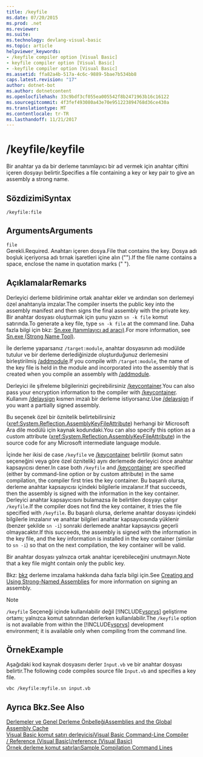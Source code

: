 ```yaml
---
title: /keyfile
ms.date: 07/20/2015
ms.prod: .net
ms.reviewer: 
ms.suite: 
ms.technology: devlang-visual-basic
ms.topic: article
helpviewer_keywords:
- /keyfile compiler option [Visual Basic]
- keyfile compiler option [Visual Basic]
- -keyfile compiler option [Visual Basic]
ms.assetid: ffa82a4b-517a-4c6c-9889-5bae7b534bb8
caps.latest.revision: "17"
author: dotnet-bot
ms.author: dotnetcontent
ms.openlocfilehash: 33c9bdf3cf055ea005542f8b2471963b16c16122
ms.sourcegitcommit: 4f3fef493080a43e70e951223894768d36ce430a
ms.translationtype: MT
ms.contentlocale: tr-TR
ms.lasthandoff: 11/21/2017
---
```

# <a name="keyfile"></a><span data-ttu-id="93437-102">/keyfile</span><span class="sxs-lookup"><span data-stu-id="93437-102">/keyfile</span></span>
<span data-ttu-id="93437-103">Bir anahtar ya da bir derleme tanımlayıcı bir ad vermek için anahtar çiftini içeren dosyayı belirtir.</span><span class="sxs-lookup"><span data-stu-id="93437-103">Specifies a file containing a key or key pair to give an assembly a strong name.</span></span>  
  
## <a name="syntax"></a><span data-ttu-id="93437-104">Sözdizimi</span><span class="sxs-lookup"><span data-stu-id="93437-104">Syntax</span></span>  
  
```  
/keyfile:file  
```  
  
## <a name="arguments"></a><span data-ttu-id="93437-105">Arguments</span><span class="sxs-lookup"><span data-stu-id="93437-105">Arguments</span></span>  
 `file`  
 <span data-ttu-id="93437-106">Gerekli.</span><span class="sxs-lookup"><span data-stu-id="93437-106">Required.</span></span> <span data-ttu-id="93437-107">Anahtarı içeren dosya.</span><span class="sxs-lookup"><span data-stu-id="93437-107">File that contains the key.</span></span> <span data-ttu-id="93437-108">Dosya adı boşluk içeriyorsa adı tırnak işaretleri içine alın ("").</span><span class="sxs-lookup"><span data-stu-id="93437-108">If the file name contains a space, enclose the name in quotation marks (" ").</span></span>  
  
## <a name="remarks"></a><span data-ttu-id="93437-109">Açıklamalar</span><span class="sxs-lookup"><span data-stu-id="93437-109">Remarks</span></span>  
 <span data-ttu-id="93437-110">Derleyici derleme bildirimine ortak anahtar ekler ve ardından son derlemeyi özel anahtarıyla imzalar.</span><span class="sxs-lookup"><span data-stu-id="93437-110">The compiler inserts the public key into the assembly manifest and then signs the final assembly with the private key.</span></span> <span data-ttu-id="93437-111">Bir anahtar dosyası oluşturmak için şunu yazın `sn -k file` komut satırında.</span><span class="sxs-lookup"><span data-stu-id="93437-111">To generate a key file, type `sn -k file` at the command line.</span></span> <span data-ttu-id="93437-112">Daha fazla bilgi için bkz: [Sn.exe (tanımlayıcı ad aracı)](https://msdn.microsoft.com/library/k5b5tt23).</span><span class="sxs-lookup"><span data-stu-id="93437-112">For more information, see [Sn.exe (Strong Name Tool)](https://msdn.microsoft.com/library/k5b5tt23).</span></span>  
  
 <span data-ttu-id="93437-113">İle derleme yaparsanız `/target:module`, anahtar dosyasının adı modülde tutulur ve bir derleme derlediğinizde oluşturduğunuz derlemesini birleştirilmiş [/addmodule](../../../visual-basic/reference/command-line-compiler/addmodule.md).</span><span class="sxs-lookup"><span data-stu-id="93437-113">If you compile with `/target:module`, the name of the key file is held in the module and incorporated into the assembly that is created when you compile an assembly with [/addmodule](../../../visual-basic/reference/command-line-compiler/addmodule.md).</span></span>  
  
 <span data-ttu-id="93437-114">Derleyici ile şifreleme bilgilerinizi geçirebilirsiniz [/keycontainer](../../../visual-basic/reference/command-line-compiler/keycontainer.md).</span><span class="sxs-lookup"><span data-stu-id="93437-114">You can also pass your encryption information to the compiler with [/keycontainer](../../../visual-basic/reference/command-line-compiler/keycontainer.md).</span></span> <span data-ttu-id="93437-115">Kullanım [/delaysign](../../../visual-basic/reference/command-line-compiler/delaysign.md) kısmen imzalı bir derleme istiyorsanız.</span><span class="sxs-lookup"><span data-stu-id="93437-115">Use [/delaysign](../../../visual-basic/reference/command-line-compiler/delaysign.md) if you want a partially signed assembly.</span></span>  
  
 <span data-ttu-id="93437-116">Bu seçenek özel bir öznitelik belirtebilirsiniz (<xref:System.Reflection.AssemblyKeyFileAttribute>) herhangi bir Microsoft Ara dile modülü için kaynak kodundaki.</span><span class="sxs-lookup"><span data-stu-id="93437-116">You can also specify this option as a custom attribute (<xref:System.Reflection.AssemblyKeyFileAttribute>) in the source code for any Microsoft intermediate language module.</span></span>  
  
 <span data-ttu-id="93437-117">İçinde her ikisi de case `/keyfile` ve [/keycontainer](../../../visual-basic/reference/command-line-compiler/keycontainer.md) belirtilir (komut satırı seçeneğini veya göre özel öznitelik) aynı derlemede derleyici önce anahtar kapsayıcısı dener.</span><span class="sxs-lookup"><span data-stu-id="93437-117">In case both `/keyfile` and [/keycontainer](../../../visual-basic/reference/command-line-compiler/keycontainer.md) are specified (either by command-line option or by custom attribute) in the same compilation, the compiler first tries the key container.</span></span> <span data-ttu-id="93437-118">Bu başarılı olursa, derleme anahtar kapsayıcısı içindeki bilgilerle imzalanır.</span><span class="sxs-lookup"><span data-stu-id="93437-118">If that succeeds, then the assembly is signed with the information in the key container.</span></span> <span data-ttu-id="93437-119">Derleyici anahtar kapsayıcısını bulamazsa ile belirtilen dosyayı çalışır `/keyfile`.</span><span class="sxs-lookup"><span data-stu-id="93437-119">If the compiler does not find the key container, it tries the file specified with `/keyfile`.</span></span> <span data-ttu-id="93437-120">Bu başarılı olursa, derleme anahtar dosyası içindeki bilgilerle imzalanır ve anahtar bilgileri anahtar kapsayıcısında yüklenir (benzer şekilde `sn -i`) sonraki derlemede anahtar kapsayıcısı geçerli olmayacaktır.</span><span class="sxs-lookup"><span data-stu-id="93437-120">If this succeeds, the assembly is signed with the information in the key file, and the key information is installed in the key container (similar to `sn -i`) so that on the next compilation, the key container will be valid.</span></span>  
  
 <span data-ttu-id="93437-121">Bir anahtar dosyası yalnızca ortak anahtar içerebileceğini unutmayın.</span><span class="sxs-lookup"><span data-stu-id="93437-121">Note that a key file might contain only the public key.</span></span>  
  
 <span data-ttu-id="93437-122">Bkz: [bkz](https://msdn.microsoft.com/library/xwb8f617) derleme imzalama hakkında daha fazla bilgi için.</span><span class="sxs-lookup"><span data-stu-id="93437-122">See [Creating and Using Strong-Named Assemblies](https://msdn.microsoft.com/library/xwb8f617) for more information on signing an assembly.</span></span>  
  
> [!NOTE]
>  <span data-ttu-id="93437-123">`/keyfile` Seçeneği içinde kullanılabilir değil [!INCLUDE[vsprvs](~/includes/vsprvs-md.md)] geliştirme ortamı; yalnızca komut satırından derlerken kullanılabilir.</span><span class="sxs-lookup"><span data-stu-id="93437-123">The `/keyfile` option is not available from within the [!INCLUDE[vsprvs](~/includes/vsprvs-md.md)] development environment; it is available only when compiling from the command line.</span></span>  
  
## <a name="example"></a><span data-ttu-id="93437-124">Örnek</span><span class="sxs-lookup"><span data-stu-id="93437-124">Example</span></span>  
 <span data-ttu-id="93437-125">Aşağıdaki kod kaynak dosyasını derler `Input.vb` ve bir anahtar dosyası belirtir.</span><span class="sxs-lookup"><span data-stu-id="93437-125">The following code compiles source file `Input.vb` and specifies a key file.</span></span>  
  
```  
vbc /keyfile:myfile.sn input.vb  
```  
  
## <a name="see-also"></a><span data-ttu-id="93437-126">Ayrıca Bkz.</span><span class="sxs-lookup"><span data-stu-id="93437-126">See Also</span></span>  
 [<span data-ttu-id="93437-127">Derlemeler ve Genel Derleme Önbelleği</span><span class="sxs-lookup"><span data-stu-id="93437-127">Assemblies and the Global Assembly Cache</span></span>](../../../visual-basic/programming-guide/concepts/assemblies-gac/index.md)  
 [<span data-ttu-id="93437-128">Visual Basic komut satırı derleyicisi</span><span class="sxs-lookup"><span data-stu-id="93437-128">Visual Basic Command-Line Compiler</span></span>](../../../visual-basic/reference/command-line-compiler/index.md)  
 [<span data-ttu-id="93437-129">/ Reference (Visual Basic)</span><span class="sxs-lookup"><span data-stu-id="93437-129">/reference (Visual Basic)</span></span>](../../../visual-basic/reference/command-line-compiler/reference.md)  
 [<span data-ttu-id="93437-130">Örnek derleme komut satırları</span><span class="sxs-lookup"><span data-stu-id="93437-130">Sample Compilation Command Lines</span></span>](../../../visual-basic/reference/command-line-compiler/sample-compilation-command-lines.md)
